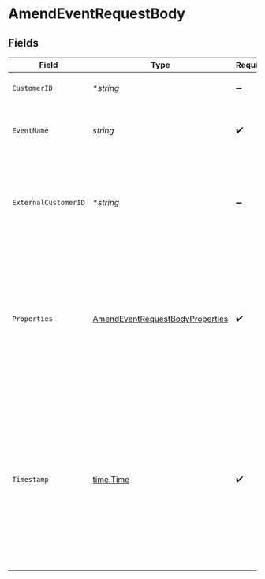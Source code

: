 # AmendEventRequestBody


## Fields

| Field                                                                                                                                                                                           | Type                                                                                                                                                                                            | Required                                                                                                                                                                                        | Description                                                                                                                                                                                     | Example                                                                                                                                                                                         |
| ----------------------------------------------------------------------------------------------------------------------------------------------------------------------------------------------- | ----------------------------------------------------------------------------------------------------------------------------------------------------------------------------------------------- | ----------------------------------------------------------------------------------------------------------------------------------------------------------------------------------------------- | ----------------------------------------------------------------------------------------------------------------------------------------------------------------------------------------------- | ----------------------------------------------------------------------------------------------------------------------------------------------------------------------------------------------- |
| `CustomerID`                                                                                                                                                                                    | **string*                                                                                                                                                                                       | :heavy_minus_sign:                                                                                                                                                                              | The Orb Customer identifier                                                                                                                                                                     |                                                                                                                                                                                                 |
| `EventName`                                                                                                                                                                                     | *string*                                                                                                                                                                                        | :heavy_check_mark:                                                                                                                                                                              | A name to meaningfully identify the action or event type.                                                                                                                                       |                                                                                                                                                                                                 |
| `ExternalCustomerID`                                                                                                                                                                            | **string*                                                                                                                                                                                       | :heavy_minus_sign:                                                                                                                                                                              | An alias for the Orb customer, whose mapping is specified when creating the customer                                                                                                            |                                                                                                                                                                                                 |
| `Properties`                                                                                                                                                                                    | [AmendEventRequestBodyProperties](../../models/operations/amendeventrequestbodyproperties.md)                                                                                                   | :heavy_check_mark:                                                                                                                                                                              | A dictionary of custom properties. Values in this dictionary must be numeric, boolean, or strings. Nested dictionaries are disallowed.                                                          |                                                                                                                                                                                                 |
| `Timestamp`                                                                                                                                                                                     | [time.Time](https://pkg.go.dev/time#Time)                                                                                                                                                       | :heavy_check_mark:                                                                                                                                                                              | An ISO 8601 format date with no timezone offset (i.e. UTC). This should represent the time that usage was recorded, and is particularly important to attribute usage to a given billing period. | 2020-12-09T16:09:53Z                                                                                                                                                                            |